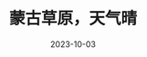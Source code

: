 ---
layout: movie-review
title: 蒙古草原，天气晴
description: >
  难忘最后一幕，普洁和妈妈骑着马远去。两位马背上的蒙古女子，今生太苦了；如果真的有来世，愿你们投个好胎。外婆好可爱，喜欢。
category: 电影
img: assets/img/movie/2023/meng_gu_cao_yuan_tian_qi_qing.webp
star: 5
date: 2023-10-03
---